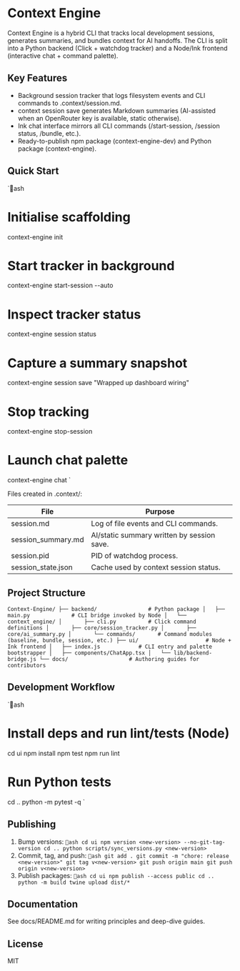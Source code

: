 ﻿# Context Engine

Context Engine is a hybrid CLI that tracks local development sessions, generates summaries, and bundles context for AI handoffs. The CLI is split into a Python backend (Click + watchdog tracker) and a Node/Ink frontend (interactive chat + command palette).

## Key Features

- Background session tracker that logs filesystem events and CLI commands to .context/session.md.
- context session save generates Markdown summaries (AI-assisted when an OpenRouter key is available, static otherwise).
- Ink chat interface mirrors all CLI commands (/start-session, /session status, /bundle, etc.).
- Ready-to-publish npm package (context-engine-dev) and Python package (context-engine).

## Quick Start

`ash
# Initialise scaffolding
context-engine init

# Start tracker in background
context-engine start-session --auto

# Inspect tracker status
context-engine session status

# Capture a summary snapshot
context-engine session save "Wrapped up dashboard wiring"

# Stop tracking
context-engine stop-session

# Launch chat palette
context-engine chat
`

Files created in .context/:

| File | Purpose |
|------|---------|
| session.md | Log of file events and CLI commands. |
| session_summary.md | AI/static summary written by session save. |
| session.pid | PID of watchdog process. |
| session_state.json | Cache used by context session status. |

## Project Structure

`
Context-Engine/
├── backend/                # Python package
│   ├── main.py             # CLI bridge invoked by Node
│   └── context_engine/
│       ├── cli.py          # Click command definitions
│       ├── core/session_tracker.py
│       ├── core/ai_summary.py
│       └── commands/       # Command modules (baseline, bundle, session, etc.)
├── ui/                     # Node + Ink frontend
│   ├── index.js            # CLI entry and palette bootstrapper
│   ├── components/ChatApp.tsx
│   └── lib/backend-bridge.js
└── docs/                   # Authoring guides for contributors
`

## Development Workflow

`ash
# Install deps and run lint/tests (Node)
cd ui
npm install
npm test
npm run lint

# Run Python tests
cd ..
python -m pytest -q
`

## Publishing

1. Bump versions:
   `ash
   cd ui
   npm version <new-version> --no-git-tag-version
   cd ..
   python scripts/sync_versions.py <new-version>
   `
2. Commit, tag, and push:
   `ash
   git add .
   git commit -m "chore: release <new-version>"
   git tag v<new-version>
   git push origin main
   git push origin v<new-version>
   `
3. Publish packages:
   `ash
   cd ui
   npm publish --access public
   cd ..
   python -m build
   twine upload dist/*
   `

## Documentation

See docs/README.md for writing principles and deep-dive guides.

## License

MIT
